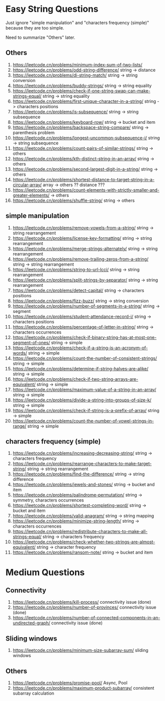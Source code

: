 # Easy String Questions
Just ignore "simple manipulation" and "characters frequency (simple)" because they are too simple.

Need to summarize "Others" later.

## Others
1. https://leetcode.cn/problems/minimum-index-sum-of-two-lists/
2. https://leetcode.cn/problems/odd-string-difference/ string -> distance
3. https://leetcode.cn/problems/di-string-match/ string -> string conversion
4. https://leetcode.cn/problems/buddy-strings/ string -> string equality
5. https://leetcode.cn/problems/check-if-one-string-swap-can-make-strings-equal/ string -> string equality
6.  https://leetcode.cn/problems/first-unique-character-in-a-string/ string -> characters positions
7.  https://leetcode.cn/problems/is-subsequence/ string -> string subsequence
8.  https://leetcode.cn/problems/keyboard-row/ string -> bucket and item
9.  https://leetcode.cn/problems/backspace-string-compare/ string -> parenthesis problem
10. https://leetcode.cn/problems/longest-uncommon-subsequence-i/ string -> string subsequence
11. https://leetcode.cn/problems/count-pairs-of-similar-strings/ string -> others
12. https://leetcode.cn/problems/kth-distinct-string-in-an-array/ string -> others
13. https://leetcode.cn/problems/second-largest-digit-in-a-string/ string -> others
14. https://leetcode.cn/problems/shortest-distance-to-target-string-in-a-circular-array/ array -> others ?? distance ???
15. https://leetcode.cn/problems/count-elements-with-strictly-smaller-and-greater-elements/ -> others
16. https://leetcode.cn/problems/shuffle-string/ string -> others

## simple manipulation
1. https://leetcode.cn/problems/remove-vowels-from-a-string/ string -> string rearrangement
2. https://leetcode.cn/problems/license-key-formatting/ string -> string rearrangement
3. https://leetcode.cn/problems/merge-strings-alternately/ string -> string rearrangement
4. https://leetcode.cn/problems/remove-trailing-zeros-from-a-string/ string -> string rearrangement
5. https://leetcode.cn/problems/string-to-url-lcci/ string -> string rearrangement
6. https://leetcode.cn/problems/split-strings-by-separator/ string -> string rearrangement
7. https://leetcode.cn/problems/detect-capital/ string -> characters positions
8. https://leetcode.cn/problems/fizz-buzz/ string -> string conversion
9. https://leetcode.cn/problems/number-of-segments-in-a-string/ string -> segment
10. https://leetcode.cn/problems/student-attendance-record-i/ string -> characters positions
11. https://leetcode.cn/problems/percentage-of-letter-in-string/ string -> characters occurrences
12. https://leetcode.cn/problems/check-if-binary-string-has-at-most-one-segment-of-ones/ string -> simple
13. https://leetcode.cn/problems/check-if-a-string-is-an-acronym-of-words/ string -> simple
14. https://leetcode.cn/problems/count-the-number-of-consistent-strings/ string -> simple
15. https://leetcode.cn/problems/determine-if-string-halves-are-alike/ string -> simple
16. https://leetcode.cn/problems/check-if-two-string-arrays-are-equivalent/ string -> simple
17. https://leetcode.cn/problems/maximum-value-of-a-string-in-an-array/ string -> simple
15. https://leetcode.cn/problems/divide-a-string-into-groups-of-size-k/ string -> simple
16. https://leetcode.cn/problems/check-if-string-is-a-prefix-of-array/ string -> simple
17. https://leetcode.cn/problems/count-the-number-of-vowel-strings-in-range/ string -> simple

## characters frequency (simple)
1. https://leetcode.cn/problems/increasing-decreasing-string/ string -> characters frequency
2. https://leetcode.cn/problems/rearrange-characters-to-make-target-string/ string -> string rearrangement
3. https://leetcode.cn/problems/find-the-difference/ string -> string difference
4. https://leetcode.cn/problems/jewels-and-stones/ string -> bucket and item
5. https://leetcode.cn/problems/palindrome-permutation/ string -> symmetry, characters occurrences
6. https://leetcode.cn/problems/shortest-completing-word/ string -> bucket and item
7. https://leetcode.cn/problems/valid-anagram/ string -> string mapping
8. https://leetcode.cn/problems/minimize-string-length/ string -> characters occurrences
9. https://leetcode.cn/problems/redistribute-characters-to-make-all-strings-equal/ string -> characters frequency
10. https://leetcode.cn/problems/check-whether-two-strings-are-almost-equivalent/ string -> character frequency
11. https://leetcode.cn/problems/ransom-note/ string -> bucket and item




# Medium Questions

## Connectivity
1. https://leetcode.cn/problems/kill-process/ connectivity issue (done)
2. https://leetcode.cn/problems/number-of-provinces/ connectivity issue (done)
3. https://leetcode.cn/problems/number-of-connected-components-in-an-undirected-graph/ connectivity issue (done)

## Sliding windows
1. https://leetcode.cn/problems/minimum-size-subarray-sum/ sliding windows


## Others
1. https://leetcode.cn/problems/promise-pool/ Async, Pool
2. https://leetcode.cn/problems/maximum-product-subarray/ consistent subarray calculation
